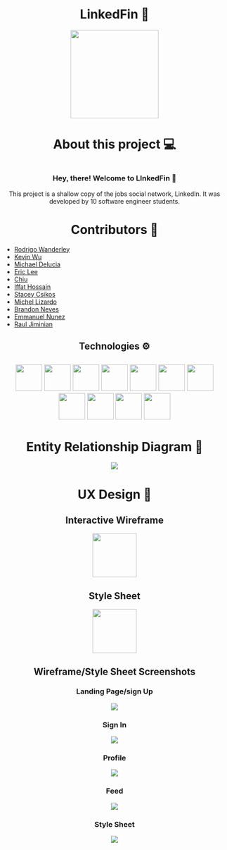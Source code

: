 <div id="header" align="center">
  <h1>LinkedFin 🐬</h1>
  <a href="https://62703a71d6af6f0e6059ee6f--linkedfin.netlify.app/">
    <img width="200px" src="./images/Logo.png">
  </a>
</div>

<div id="about" align="center">
  <h1>About this project 💻<h1>
  <h3>Hey, there! Welcome to LInkedFin 👋</h3>
  <p>This project is a shallow copy of the jobs social network, LinkedIn. It was developed by 10 software engineer students.</p>
</div>

<div id="contributors" align="center">
  <h1>Contributors 🤝</h1>
  <ul align="left">
    <a href="https://github.com/Rodrigowb"><li>Rodrigo Wanderley</li></a>
    <a href="https://github.com/KdoubleUs"><li>Kevin Wu</li></a>
    <a href="https://github.com/Mikey970"><li>Michael Delucia</li></a>
    <a href="https://github.com/ehlee95"><li>Eric Lee</li></a>
    <a href="https://github.com/chiumz9"><li>Chiu</li></a>
    <a href="https://github.com/Iffat77"><li>Iffat Hossain</li></a>
    <a href="https://github.com/staceycsikos"><li>Stacey Csikos</li></a>
    <a href="https://github.com/Michel9510"><li>Michel Lizardo</li></a>
    <a href="https://github.com/sevennq86"><li>Brandon Neves</li></a>
    <a href="https://github.com/MannyNR"><li>Emmanuel Nunez</li></a>
    <a href="https://github.com/RaulJiminian"><li>Raul Jiminian</li></a>
  </ul>
</div>

<div id="technologies" align="center">
  <h2>Technologies ⚙️<h2>
  <img src="https://raw.githubusercontent.com/devicons/devicon/1119b9f84c0290e0f0b38982099a2bd027a48bf1/icons/python/python-plain.svg" width="60" height="60">
   <img src="https://raw.githubusercontent.com/devicons/devicon/1119b9f84c0290e0f0b38982099a2bd027a48bf1/icons/javascript/javascript-original.svg" width="60" height="60">
   <img src="https://raw.githubusercontent.com/devicons/devicon/1119b9f84c0290e0f0b38982099a2bd027a48bf1/icons/react/react-original-wordmark.svg" width="60" height="60">
   <img src="https://raw.githubusercontent.com/devicons/devicon/1119b9f84c0290e0f0b38982099a2bd027a48bf1/icons/html5/html5-plain-wordmark.svg" width="60" height="60">
   <img src="https://raw.githubusercontent.com/devicons/devicon/1119b9f84c0290e0f0b38982099a2bd027a48bf1/icons/css3/css3-plain-wordmark.svg" width="60" height="60">
   <img src="https://raw.githubusercontent.com/devicons/devicon/1119b9f84c0290e0f0b38982099a2bd027a48bf1/icons/nodejs/nodejs-plain-wordmark.svg" width="60" height="60">
   <img src="https://raw.githubusercontent.com/devicons/devicon/1119b9f84c0290e0f0b38982099a2bd027a48bf1/icons/express/express-original.svg" width="60" height="60">
   <img src="https://raw.githubusercontent.com/devicons/devicon/1119b9f84c0290e0f0b38982099a2bd027a48bf1/icons/django/django-plain-wordmark.svg" width="60" height="60">
   <img src="https://raw.githubusercontent.com/devicons/devicon/1119b9f84c0290e0f0b38982099a2bd027a48bf1/icons/figma/figma-original.svg" width="60" height="60">
   <img src="https://raw.githubusercontent.com/devicons/devicon/1119b9f84c0290e0f0b38982099a2bd027a48bf1/icons/postgresql/postgresql-plain-wordmark.svg" width="60" height="60">
   <img src="https://raw.githubusercontent.com/devicons/devicon/1119b9f84c0290e0f0b38982099a2bd027a48bf1/icons/mongodb/mongodb-plain-wordmark.svg" width="60" height="60">
</div>

<div align="center" id="data-base">
  <h1>Entity Relationship Diagram 📁</h1>
  <img src="./images/erdlinkfin.jpeg">
</div>

<div id="wireframe" align="center">
  <h1>UX Design 📃</h1>
  <h2>Interactive Wireframe</h2>
  <a href="https://www.figma.com/file/g2vILOWXtLA8LL4xpOnG7x/Linkedfin?node-id=0%3A1">
    <img width="100px"src="https://raw.githubusercontent.com/devicons/devicon/1119b9f84c0290e0f0b38982099a2bd027a48bf1/icons/figma/figma-original.svg">
  </a>
  <h2>Style Sheet</h2>  
  <a href="https://www.figma.com/file/Yl85Rf3zgYZ704P0kpAFFo/Linkedfin-stylesheet?node-id=0%3A1">
    <img width="100px"src="https://raw.githubusercontent.com/devicons/devicon/1119b9f84c0290e0f0b38982099a2bd027a48bf1/icons/figma/figma-original.svg">
  </a>
  <h2>Wireframe/Style Sheet Screenshots</h2>
  <h3>Landing Page/sign Up</h3>
  <img src="./wireframe/Sign-up-landing-page.png">
  <h3>Sign In</h3>
  <img src="./wireframe/sign-in.png">
  <h3>Profile</h3>
  <img src="./wireframe/profile-page.png">
  <h3>Feed</h3>
  <img src="./wireframe/feed.png">
  <h3>Style Sheet</h3>
  <img src="./wireframe/Linkedfin-stylesheet.png">
</div>



